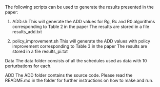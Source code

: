 The following scripts can be used to generate the results presented in the paper:

1. ADD.sh 
This will generate the ADD values for Rg, Rc and R0 algorithms corresponding to Table 2 in the paper
The results are stored in a file results_add.txt

2. policy_improvement.sh
This will generate the ADD values with policy improvement corresponding to Table 3 in the paper 
The results are stored in a file results_pi.txt

Data
The data folder consists of all the schedules used as data with 10 perturbations for each.

ADD
The ADD folder contains the source code. Please read the README.md in the folder for further instructions on how to make and run. 